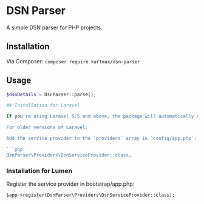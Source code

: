 # DSN Parser

A simple DSN parser for PHP projects.

## Installation

Via Composer:
    `composer require kartmax/dsn-parser`

## Usage
```php
$dsnDetails = DsnParser::parse();

## Installation for Laravel

If you're using Laravel 5.5 and above, the package will automatically register its service provider.

For older versions of Laravel:

Add the service provider to the `providers` array in `config/app.php`:

```php
DsnParser\Providers\DsnServiceProvider::class,
```

### Installation for Lumen
Register the service provider in bootstrap/app.php:

`$app->register(DsnParser\Providers\DsnServiceProvider::class);
`
